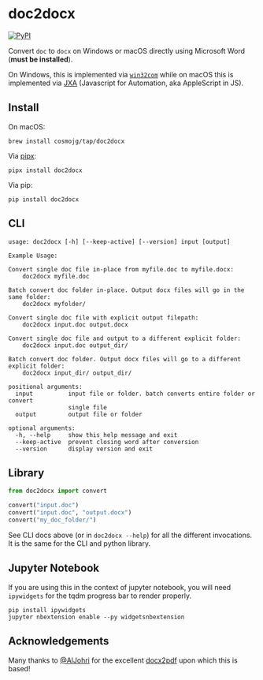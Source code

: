 # doc2docx

[![PyPI](https://img.shields.io/pypi/v/doc2docx)](https://pypi.org/project/doc2docx/)

Convert `doc` to `docx` on Windows or macOS directly using Microsoft Word (**must be installed**).

On Windows, this is implemented via [`win32com`](https://pypi.org/project/pywin32/) while on macOS this is implemented via [JXA](https://github.com/JXA-Cookbook/JXA-Cookbook) (Javascript for Automation, aka AppleScript in JS).

## Install

On macOS:

```
brew install cosmojg/tap/doc2docx
```

Via [pipx](https://pipxproject.github.io/pipx/):

```
pipx install doc2docx
```

Via pip:

```
pip install doc2docx
```

## CLI

```
usage: doc2docx [-h] [--keep-active] [--version] input [output]

Example Usage:

Convert single doc file in-place from myfile.doc to myfile.docx:
    doc2docx myfile.doc

Batch convert doc folder in-place. Output docx files will go in the same folder:
    doc2docx myfolder/

Convert single doc file with explicit output filepath:
    doc2docx input.doc output.docx

Convert single doc file and output to a different explicit folder:
    doc2docx input.doc output_dir/

Batch convert doc folder. Output docx files will go to a different explicit folder:
    doc2docx input_dir/ output_dir/

positional arguments:
  input          input file or folder. batch converts entire folder or convert
                 single file
  output         output file or folder

optional arguments:
  -h, --help     show this help message and exit
  --keep-active  prevent closing word after conversion
  --version      display version and exit
```

## Library

```python
from doc2docx import convert

convert("input.doc")
convert("input.doc", "output.docx")
convert("my_doc_folder/")
```

See CLI docs above (or in `doc2docx --help`) for all the different invocations. It is the same for the CLI and python library.

## Jupyter Notebook

If you are using this in the context of jupyter notebook, you will need `ipywidgets` for the tqdm progress bar to render properly.

```
pip install ipywidgets
jupyter nbextension enable --py widgetsnbextension
```

## Acknowledgements

Many thanks to [@AlJohri](https://github.com/AlJohri) for the excellent
[docx2pdf](https://github.com/AlJohri/docx2pdf) upon which this is based!
